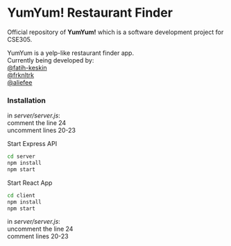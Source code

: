 # YumYum! Restaurant Finder
Official repository of **YumYum!** which is a software development project for CSE305.

YumYum is a yelp-like restaurant finder app.  
Currently being developed by:  
[@fatih-keskin](https://github.com/fatih-keskin)  
[@frknltrk](https://github.com/frknltrk)  
[@aliefee](https://github.com/aliefee)  

### Installation
in _server/server.js_:  
comment the line 24  
uncomment lines 20-23  

Start Express API
```bash
cd server
npm install
npm start
```

Start React App
```bash
cd client
npm install
npm start
```
in _server/server.js_:  
uncomment the line 24  
comment lines 20-23  
